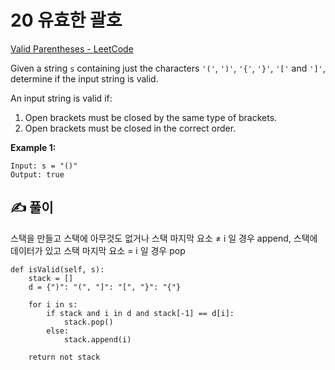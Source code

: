 # 20 유효한 괄호

[Valid Parentheses - LeetCode](https://leetcode.com/problems/valid-parentheses/submissions/)

Given a string `s` containing just the characters `'('`, `')'`, `'{'`, `'}'`, `'['` and `']'`, determine if the input string is valid.

An input string is valid if:

1. Open brackets must be closed by the same type of brackets.
2. Open brackets must be closed in the correct order.

**Example 1:**

```
Input: s = "()"
Output: true
```

## ✍️ 풀이

스택을 만들고
스택에 아무것도 없거나 스택 마지막 요소 ≠ i 일 경우 append,
스택에 데이터가 있고 스택 마지막 요소 = i 일 경우 pop
```
def isValid(self, s):
    stack = []
    d = {")": "(", "]": "[", "}": "{"}

    for i in s:
        if stack and i in d and stack[-1] == d[i]:
            stack.pop()
        else:
            stack.append(i)
    
    return not stack
``` 
